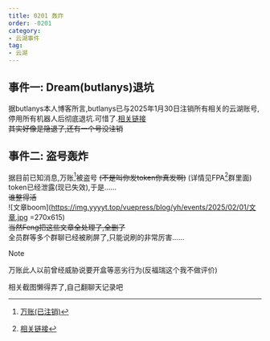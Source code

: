 ```yaml
---
title: 0201 轰炸
order: -0201
category:
- 云湖事件
tag:
- 云湖
---
```


## 事件一: Dream(butlanys)退坑  

据butlanys本人博客所言,butlanys已与2025年1月30日注销所有相关的云湖账号,停用所有机器人后彻底退坑.可惜了.[相关链接](https://blog.butlanys.de/posts/37249/)  
~~其实好像是隐退了,还有一个号没注销~~  

## 事件二: 盗号轰炸  

据目前已知消息,万账[^1]被盗号 ~~(不是叫你发token你真发啊)~~ (详情见FPA[^2]群里面)  
token已经泄露(现已失效),于是......  
~~谁整得活~~  
![文章boom](https://img.yyyyt.top/vuepress/blog/yh/events/2025/02/01/文章.jpg =270x615)  
~~当然Feng把这些文章全处理了,全删了~~  
全员群等多个群聊已经被刷屏了,只能说刷的非常厉害......  

> [!note]
> 万账此人以前曾经威胁说要开盒等恶劣行为(反福瑞这个我不做评价)

相关截图懒得弄了,自己翻聊天记录吧  

[^1]: [万账(已注销)](https://www.yhchat.com/user/homepage/6673608)  

[^2]: [相关链接](https://yhfx.jwznb.com/share?key=byzXNOyytLtE&ts=1738419747)